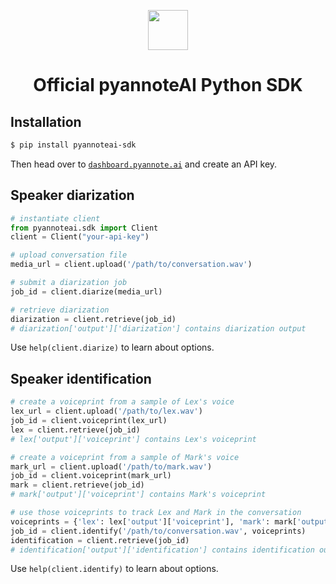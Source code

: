 <p align="center">
  <a href="https://pyannote.ai/" target="blank"><img src="https://avatars.githubusercontent.com/u/162698670" width="64" /></a>
</p>

<div align="center">
    <h1>Official pyannoteAI Python SDK </h1>
</div>

## Installation

```bash
$ pip install pyannoteai-sdk
```

Then head over to [`dashboard.pyannote.ai`](https://dashboard.pyannote.ai) and create an API key.

## Speaker diarization

```python
# instantiate client
from pyannoteai.sdk import Client
client = Client("your-api-key")

# upload conversation file
media_url = client.upload('/path/to/conversation.wav')

# submit a diarization job
job_id = client.diarize(media_url)

# retrieve diarization
diarization = client.retrieve(job_id)
# diarization['output']['diarization'] contains diarization output
```

Use `help(client.diarize)` to learn about options.

## Speaker identification

```python
# create a voiceprint from a sample of Lex's voice
lex_url = client.upload('/path/to/lex.wav')
job_id = client.voiceprint(lex_url)
lex = client.retrieve(job_id)
# lex['output']['voiceprint'] contains Lex's voiceprint

# create a voiceprint from a sample of Mark's voice
mark_url = client.upload('/path/to/mark.wav')
job_id = client.voiceprint(mark_url)
mark = client.retrieve(job_id)
# mark['output']['voiceprint'] contains Mark's voiceprint

# use those voiceprints to track Lex and Mark in the conversation
voiceprints = {'lex': lex['output']['voiceprint'], 'mark': mark['output']['voiceprint']}
job_id = client.identify('/path/to/conversation.wav', voiceprints)
identification = client.retrieve(job_id)
# identification['output']['identification'] contains identification output
```

Use `help(client.identify)` to learn about options.
